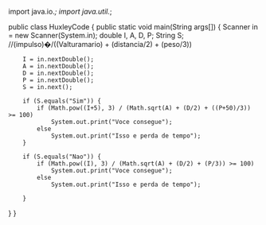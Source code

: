 import java.io.*;
import java.util.*;

public class HuxleyCode {
  public static void main(String args[]) {
  	Scanner in = new Scanner(System.in);
		double I, A, D, P;
		String S;					//(impulso)�/((Valturamario) + (distancia/2) + (peso/3))
		
		I = in.nextDouble();
		A = in.nextDouble();
		D = in.nextDouble();
		P = in.nextDouble();
		S = in.next();
		
		if (S.equals("Sim")) {
			if (Math.pow((I+5), 3) / (Math.sqrt(A) + (D/2) + ((P+50)/3)) >= 100) 
				System.out.print("Voce consegue");
			else
				System.out.print("Isso e perda de tempo");
		}
		
		if (S.equals("Nao")) {
			if (Math.pow((I), 3) / (Math.sqrt(A) + (D/2) + (P/3)) >= 100)
				System.out.print("Voce consegue");
			else
				System.out.print("Isso e perda de tempo");
		
		}  
  }
}
